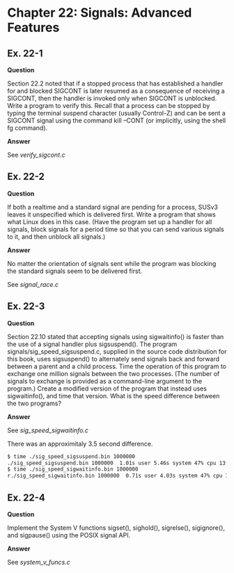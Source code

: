 # Chapter 22: Signals: Advanced Features
## Ex. 22-1

**Question**

Section 22.2 noted that if a stopped process that has established a handler for and
blocked SIGCONT is later resumed as a consequence of receiving a SIGCONT, then the
handler is invoked only when SIGCONT is unblocked. Write a program to verify this.
Recall that a process can be stopped by typing the terminal suspend character
(usually Control-Z) and can be sent a SIGCONT signal using the command kill –CONT
(or implicitly, using the shell fg command).

**Answer**

See *verify_sigcont.c*

## Ex. 22-2

**Question**

If both a realtime and a standard signal are pending for a process, SUSv3 leaves it
unspecified which is delivered first. Write a program that shows what Linux does in
this case. (Have the program set up a handler for all signals, block signals for a
period time so that you can send various signals to it, and then unblock all signals.)

**Answer**

No matter the orientation of signals sent while the program was blocking the standard
signals seem to be delivered first.

See *signal_race.c*

## Ex. 22-3

**Question**

Section 22.10 stated that accepting signals using sigwaitinfo() is faster than the use
of a signal handler plus sigsuspend(). The program signals/sig_speed_sigsuspend.c,
supplied in the source code distribution for this book, uses sigsuspend() to
alternately send signals back and forward between a parent and a child process.
Time the operation of this program to exchange one million signals between the
two processes. (The number of signals to exchange is provided as a command-line
argument to the program.) Create a modified version of the program that instead
uses sigwaitinfo(), and time that version. What is the speed difference between the
two programs?

**Answer**

See *sig_speed_sigwaitinfo.c*

There was an approximitaly 3.5 second difference.

```bash
$ time ./sig_speed_sigsuspend.bin 1000000
./sig_speed_sigsuspend.bin 1000000  1.01s user 5.46s system 47% cpu 13.528 total
$ time ./sig_speed_sigwaitinfo.bin 1000000
r./sig_speed_sigwaitinfo.bin 1000000  0.71s user 4.03s system 47% cpu 10.037 total
```

## Ex. 22-4

**Question**

Implement the System V functions sigset(), sighold(), sigrelse(), sigignore(), and
sigpause() using the POSIX signal API.

**Answer**

See *system_v_funcs.c*
